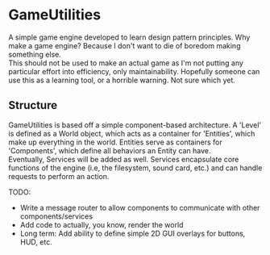 ﻿GameUtilities
====
A simple game engine developed to learn design pattern principles. Why make a game engine? Because I don't want to die of boredom making something else.  
This should not be used to make an actual game as I'm not putting any particular effort into efficiency, only maintainability. Hopefully someone can use this as a learning tool, or a horrible warning. Not sure which yet.

Structure
----
GameUtilities is based off a simple component-based architecture. A 'Level' is defined as a World object, which acts as a container for 'Entities', which make up everything in the world. Entities serve as containers for 'Components', which define all behaviors an Entity can have.  
Eventually, Services will be added as well. Services encapsulate core functions of the engine (i.e, the filesystem, sound card, etc.) and can handle requests to perform an action.

TODO:  
* Write a message router to allow components to communicate with other components/services  
* Add code to actually, you know, render the world  
* Long term: Add ability to define simple 2D GUI overlays for buttons, HUD, etc.